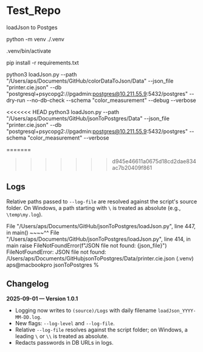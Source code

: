 # Test_Repo
loadJson to Postges 

python -m venv ./.venv

.venv/bin/activate

pip install -r requirements.txt

python3 loadJson.py  --path "/Users/aps/Documents/GitHub/colorDataToJson/Data" --json_file "printer.cie.json" --db "postgresql+psycopg2://pgadmin:postgres@10.211.55.9:5432/postgres" --dry-run --no-db-check --schema "color_measurement" --debug --verbose

<<<<<<< HEAD
 python3 loadJson.py  --path "/Users/aps/Documents/GitHub/jsonToPostgres/Data" --json_file "printer.cie.json" --db "postgresql+psycopg2://pgadmin:postgres@10.211.55.9:5432/postgres"  --schema "color_measurement"  --verbose     

=======
>>>>>>> d945e46611a0675d18cd2dae834ac7b20409f861

## Logs

Relative paths passed to `--log-file` are resolved against the script's source folder. On Windows, a path starting with `\` is treated as absolute (e.g., `\temp\my.log`).


  File "/Users/aps/Documents/GitHub/jsonToPostgres/loadJson.py", line 447, in <module>
    main()
    ~~~~^^
  File "/Users/aps/Documents/GitHub/jsonToPostgres/loadJson.py", line 414, in main
    raise FileNotFoundError(f"JSON file not found: {json_file}")
FileNotFoundError: JSON file not found: /Users/aps/Documents/GitHubjsonToPostgres/Data/printer.cie.json
(.venv) aps@macbookpro jsonToPostgres % 

## Changelog
**2025-09-01 — Version 1.0.1**
- Logging now writes to `(source)/Logs` with daily filename `loadJson_YYYY-MM-DD.log`.
- New flags: `--log-level` and `--log-file`.
- Relative `--log-file` resolves against the script folder; on Windows, a leading `\` or `\\` is treated as absolute.
- Redacts passwords in DB URLs in logs.